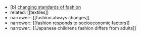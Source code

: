 * [b] [changing standards of fashion](https://www.reddit.com/r/AskHistorians/comments/4igwlb/changing_standards_of_beauty_gets_talked_about/d2ykrm0/)
* related: [[textiles]]
* narrower:: [[fashion always changes]]
* narrower:: [[fashion responds to socioeconomic factors]]
* narrower:: [[Japanese childrens fashion differs from adults]] 